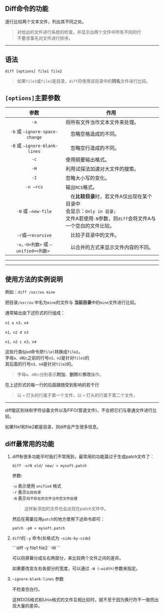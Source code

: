 ## Diff命令的功能
逐行比较两个文本文件，列出其不同之处。

>对给出的文件进行系统的检查，并显示出两个文件中所有不同的行<br/>
>不要求事先对文件进行排序。

---
## 语法
```diff [options] file1 file2```

>如果`file1`或`file2`是目录，`diff`将使用该目录中的**同名**文件进行比较。

## `[options]`主要参数

|参数|作用|
|:---:|-----|
|`-a` | 将所有文件当作文本文件来处理。
|`-b` 或 `–ignore-space-change`|　忽略空格造成的不同。
|`-B` 或 `–ignore-blank-lines` | 　忽略空行造成的不同。
|`-c` |使用纲要输出格式。
|`-H` |利用试探法加速对大文件的搜索。
|`-I`|忽略大小写的变化。
|`-n –rcs`|输出`RCS`格式。
|`-N` 或 `–new-file`| 　在**比较目录**时，若文件A仅出现在某个目录中<br/>会显示：`Only in 目录;` <br/>文件A若使用`-N`参数，则`diff`会将文件A与一个空白的文件比较。
|`-r`或–`recursive` |　比较子目录中的文件。
|`-u,-U<列数>` 或 `–unified=<列数> `|　以合并的方式来显示文件内容的不同。

----
----
## 使用方法的实例说明

例如：```diff /usr/xu mine```

把目录`/usr/xu` 中名为`mine`的文件与 **当前目录**中的`mine`文件进行比较。

通常输出由下述形式的行组成：
```
n1 a n3，n4

n1，n2 d n3

n1，n2 c n3，n4 
```
这些行类似`ed`命令把`filel`转换成`file2`。<br>
字母`a、d和c`之前的行号`n1，n2`是针对`file1`的<br/>
其后面的行号`n3，n4`是针对`file2`的。<br/>
>字母`a、d和c`分别表示**附加**、**删除**和**修改**操作。

在上述形式的每一行的后面跟随受到影响的若干行
> 以 `<` 打头的行属于第一个文件，以 `>` 打头的行属于第二个文件。
<hr/>

diff能区别块和字符设备文件以及FIFO(管道文件)，不会把它们与普通文件进行比较。

如果file1和file2都是目录，则diff会产生很多信息。

## diff最常用的功能

1. diff有很多功能平时我们不常用到，最常用的功能莫过于生成patch文件了：

    ```diff -urN old/ new/ > mysoft.patch```

    参数:

    `-u` 表示使用 `unified` 格式<br>
    `-r` 表示`比较目录` <br>
    `-N` 表示`将不存在的文件当作空文件处理`
    >这样新添加的文件也会出现在patch文件中。

    然后在需要应用`patc`h的地方使用下述命令即可：

    ```patch -p0 < mysoft.patch```


2. `diff`的 `-y` 命令(长格式为 `–side-by-side`)

    ```diff -y  file1 file2` -W <number>``

    可以将屏幕分成左右两部分，来比较两个文件之间的差异。
    
    如果要改变左右各部分的宽度，可以通过 `-W (–width)`参数来指定。

3. `–ignore-blank-lines` 参数
    
    不检查空白行。
    
    这样DOS格式和Unix格式的文件互相比较时，就不至于因为换行符不一致而出现大量的差异。
